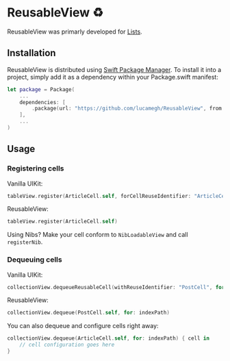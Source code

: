 # ReusableView ♻️

ReusableView was primarly developed for [Lists](https://github.com/lucamegh/Lists).

## Installation

ReusableView is distributed using [Swift Package Manager](https://swift.org/package-manager). To install it into a project, simply add it as a dependency within your Package.swift manifest:
```swift
let package = Package(
    ...
    dependencies: [
        .package(url: "https://github.com/lucamegh/ReusableView", from: "1.0.0")
    ],
    ...
)
```

## Usage

### Registering cells

Vanilla UIKit:
```swift
tableView.register(ArticleCell.self, forCellReuseIdentifier: "ArticleCell")
```

ReusableView:
```swift
tableView.register(ArticleCell.self)
```

Using Nibs? Make your cell conform to `NibLoadableView` and call `registerNib`.

### Dequeuing cells

Vanilla UIKit:
```swift
collectionView.dequeueReusableCell(withReuseIdentifier: "PostCell", for: indexPath) as! PostCell
```

ReusableView:
```swift
collectionView.dequeue(PostCell.self, for: indexPath)
```

You can also dequeue and configure cells right away:
```swift
collectionView.dequeue(ArticleCell.self, for: indexPath) { cell in
    // cell configuration goes here
}
```

